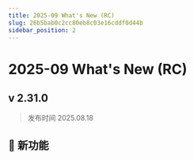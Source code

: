 ```yaml
---
title: 2025-09 What's New (RC)
slug: 26b5bab0c2cc80eb8c03e16cddf0d44b
sidebar_position: 2
---
```



# 2025-09 What's New (RC)


## v 2.31.0

> 发布时间   2025.08.18

## 🎉 新功能

